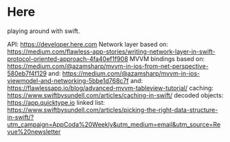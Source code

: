# Here
playing around with swift.

API: https://developer.here.com 
Network layer based on: https://medium.com/flawless-app-stories/writing-network-layer-in-swift-protocol-oriented-approach-4fa40ef1f908
MVVM bindings based on: https://medium.com/@azamsharp/mvvm-in-ios-from-net-perspective-580eb7f4f129
and: https://medium.com/@azamsharp/mvvm-in-ios-viewmodel-and-networking-5bbe1d768c7f and: https://flawlessapp.io/blog/advanced-mvvm-tableview-tutorial/ 
caching: https://www.swiftbysundell.com/articles/caching-in-swift/
decoded objects: https://app.quicktype.io linked list: https://www.swiftbysundell.com/articles/picking-the-right-data-structure-in-swift/?utm_campaign=AppCoda%20Weekly&utm_medium=email&utm_source=Revue%20newsletter
